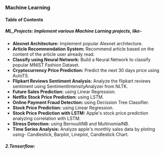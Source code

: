 ### **Machine Learning**

#### **Table of Contents**
##### **ML_Projects: Implement various Machine Larning projects, like-**
* **Alexnet Architecture:** Implement popular Alexnet architecture.
* **Article Recommendation System:** Recommend article based on the content of the article user already read.
* **Classify using Neural Network:** Build a Neural Network to classify popular MNIST Fashion Dataset.
* **Cryptocurrency Price Prediction:** Predict the next 30 days price using AutoTS.
* **Flipkart Reviews Sentiment Analysis:** Analyze the flipkart reviews sentiment using SentimentIntensityAnalyzer from NLTK.
* **Future Sales Prediction:** using Linear Regression.
* **Netflix Stock Price Prediction:** using LSTM.
* **Online Payment Fraud Detection:** using Decission Tree Classifier.
* **Stock Price Prediction:** using Linear Regression.
* **Stock Price Prediction with LSTM:** Apple's stock price prediction analyzing correlation with LSTM.
* **Stress Detection:** using BernoulliNB and MultinomialNB.
* **Time Series Analysis:** Analyze apple's monthly sales data by ploting using- Candlestick, Barplot, Lineplot, Candlestick Chart.
##### **2.Tensorflow:**